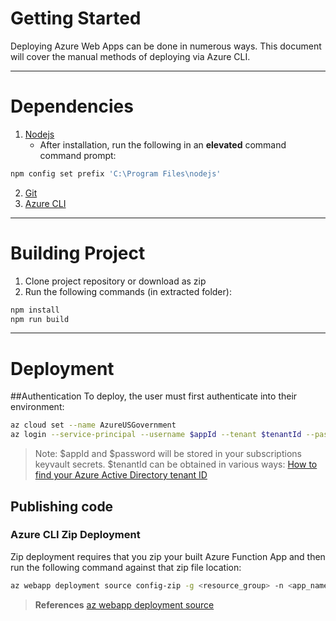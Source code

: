 # Getting Started
Deploying Azure Web Apps can be done in numerous ways.  This document will cover the manual methods of deploying via Azure CLI.

---
# Dependencies
1. [Nodejs](https://nodejs.org/en/)
    - After installation, run the following in an **elevated** command command prompt:
```bash
npm config set prefix 'C:\Program Files\nodejs'
```
2. [Git](https://git-scm.com/download/win)
3. [Azure CLI](https://docs.microsoft.com/en-us/cli/azure/install-azure-cli-windows?tabs=azure-cli)

---
# Building Project

1. Clone project repository or download as zip
2. Run the following commands (in extracted folder):

```bash
npm install
npm run build
```
---
# Deployment
##Authentication
To deploy, the user must first authenticate into their environment:
```bash
az cloud set --name AzureUSGovernment
az login --service-principal --username $appId --tenant $tenantId --password $password
```
> Note: 
>  $appId and $password will be stored in your subscriptions keyvault secrets. $tenantId can be obtained in various ways: [How to find your Azure Active Directory tenant ID](https://docs.microsoft.com/en-us/azure/active-directory/fundamentals/active-directory-how-to-find-tenant)

## Publishing code

### Azure CLI Zip Deployment
Zip deployment requires that you zip your built Azure Function App and then run the following command against that zip file location:
```bash
az webapp deployment source config-zip -g <resource_group> -n <app_name> --src <zip_file_path>
```

> **References**
> [az webapp deployment source](https://docs.microsoft.com/en-us/cli/azure/webapp/deployment/source?view=azure-cli-latest#az_webapp_deployment_source_config_zip)